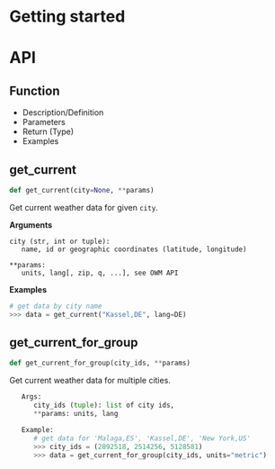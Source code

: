 # Getting started
# API
## Function
* Description/Definition
* Parameters
* Return (Type)
* Examples

## get_current
~~~Python
def get_current(city=None, **params)
~~~
Get current weather data for given ``city``.

**Arguments**
~~~
city (str, int or tuple):
   name, id or geographic coordinates (latitude, longitude)

**params:
   units, lang[, zip, q, ...], see OWM API
~~~

**Examples**
~~~Python
# get data by city name
>>> data = get_current("Kassel,DE", lang=DE)
~~~

## get_current_for_group
~~~Python
def get_current_for_group(city_ids, **params)
~~~
Get current weather data for multiple cities.

~~~Python	
   Args:
      city_ids (tuple): list of city ids,
      **params: units, lang

   Example:
      # get data for 'Malaga,ES', 'Kassel,DE', 'New York,US'
      >>> city_ids = (2892518, 2514256, 5128581)
      >>> data = get_current_for_group(city_ids, units="metric")
~~~
